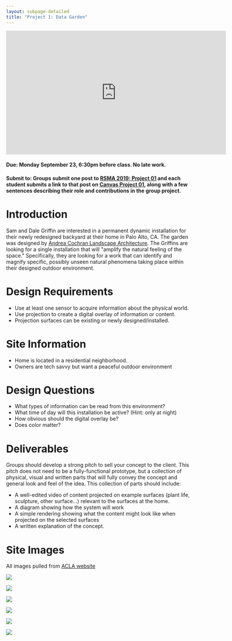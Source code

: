 ```yaml
---
layout: subpage-detailed
title: "Project 1: Data Garden"
---
```


<iframe src="https://player.vimeo.com/video/115082758?color=fffffff&title=0&byline=0&portrait=0" width="600" height="338" frameborder="0" webkitallowfullscreen mozallowfullscreen allowfullscreen></iframe>

#### Due: Monday September 23, 6:30pm before class. No late work.

#### Submit to: Groups submit one post to [RSMA 2019: Project 01](http://ideate.xsead.cmu.edu/gallery/pools/projec-01-data-garden) and each student submits a link to that post on [Canvas Project 01](https://canvas.cmu.edu/courses/6049/assignments/100772), along with a few sentences describing their role and contributions in the group project.

# Introduction

Sam and Dale Griffin are interested in a permanent dynamic installation for their newly redesigned backyard at their home in Palo Alto, CA. The garden was designed by [Andrea Cochran Landscape Architecture](http://acochran.com/). The Griffins are looking for a single installation that will "amplify the natural feeling of the space." Specifically, they are looking for a work that can identify and magnify specific, possibly unseen natural phenomena taking place within their designed outdoor environment.

# Design Requirements

- Use at least one sensor to acquire information about the physical world.
- Use projection to create a digital overlay of information or content.
- Projection surfaces can be existing or newly designed/installed.

# Site Information

- Home is located in a residential neighborhood.
- Owners are tech savvy but want a peaceful outdoor environment

# Design Questions

- What types of information can be read from this environment?
- What time of day will this installation be active? (Hint: only at night)
- How obvious should the digital overlay be?
- Does color matter?

# Deliverables

Groups should develop a strong pitch to sell your concept to the client. This pitch does not need to be a fully-functional prototype, but a collection of physical, visual and written parts that will fully convey the concept and general look and feel of the idea. This collection of parts should include:

- A well-edited video of content projected on example surfaces (plant life, sculpture, other surface...) relevant to the surfaces at the home.
- A diagram showing how the system will work
- A simple rendering showing what the content might look like when projected on the selected surfaces
- A written explanation of the concept.

# Site Images

All images pulled from [ACLA website](http://acochran.com/homeinpaloalto/)

<img 
src="{{site.baseurl}}/assets/1178_01.png" 
style="max-width: 600px;" 
/>

<img 
src="{{site.baseurl}}/assets/1178_02.png" 
style="max-width: 600px;" 
/>

<img 
src="{{site.baseurl}}/assets/1178_03.png" 
style="max-width: 600px;" 
/>

<img 
src="{{site.baseurl}}/assets/1178_04.png" 
style="max-width: 600px;" 
/>

<img 
src="{{site.baseurl}}/assets/1178_015png" 
style="max-width: 600px;" 
/>

<img 
src="{{site.baseurl}}/assets/1178_06.png" 
style="max-width: 600px;" 
/>
